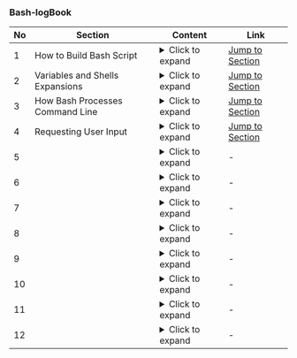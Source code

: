 ### Bash-logBook 



| No | Section                             | Content | Link |
|----|-------------------------------------|---------|------|
| 1  | How to Build Bash Script           | <details><summary>Click to expand</summary><ol><li><strong>What is Shell?</strong></li><li><strong>What is Bash?</strong></li><li><strong>Features of Bash</strong></li><li><strong>Bash Script Structure</strong></li><li><strong>Understanding the Shebang Line (<code>#!</code>)</strong></li><li><strong>Comments in Bash Scripts</strong></li><li><strong>Benefits of Using Comments</strong></li><li><strong>Understanding File Permissions in Linux</strong></li><li><strong>Types of File Permissions</strong></li><li><strong>Octal Representation of Permissions</strong></li><li><strong>Using <code>chmod</code> to Change Permissions</strong></li><li><strong>Examples of <code>chmod</code> Usage</strong></li></ol></details> | [Jump to Section](https://github.com/pranav-infrabuild/Bash-logBook/blob/main/How%20to%20Build%20Bash%20Script%20/Introduction.md) |
| 2  | Variables and Shells Expansions    | <details><summary>Click to expand</summary><p>Content coming soon...</p></details> | [Jump to Section](https://github.com/pranav-infrabuild/Bash-logBook/blob/main/Variables%20and%20Shells%20Expansions%20/1%5D%20Variable.md) |
| 3  | How Bash Processes Command Line    | <details><summary>Click to expand</summary><p>Content coming soon...</p></details> | [Jump to Section](#how-bash-processes-command-line) |
| 4  | Requesting User Input              | <details><summary>Click to expand</summary><p>Content coming soon...</p></details> | [Jump to Section](#requesting-user-input) |
| 5  |                                     | <details><summary>Click to expand</summary><p>Content coming soon...</p></details> | - |
| 6  |                                     | <details><summary>Click to expand</summary><p>Content coming soon...</p></details> | - |
| 7  |                                     | <details><summary>Click to expand</summary><p>Content coming soon...</p></details> | - |
| 8  |                                     | <details><summary>Click to expand</summary><p>Content coming soon...</p></details> | - |
| 9  |                                     | <details><summary>Click to expand</summary><p>Content coming soon...</p></details> | - |
| 10 |                                     | <details><summary>Click to expand</summary><p>Content coming soon...</p></details> | - |
| 11 |                                     | <details><summary>Click to expand</summary><p>Content coming soon...</p></details> | - |
| 12 |                                     | <details><summary>Click to expand</summary><p>Content coming soon...</p></details> | - |
